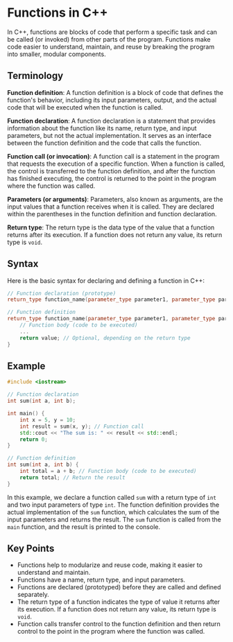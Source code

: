# Functions in C++

In C++, functions are blocks of code that perform a specific task and can be called (or invoked) from other parts of the program. Functions make code easier to understand, maintain, and reuse by breaking the program into smaller, modular components.

## Terminology

**Function definition**: A function definition is a block of code that defines the function's behavior, including its input parameters, output, and the actual code that will be executed when the function is called.

**Function declaration**: A function declaration is a statement that provides information about the function like its name, return type, and input parameters, but not the actual implementation. It serves as an interface between the function definition and the code that calls the function.

**Function call (or invocation)**: A function call is a statement in the program that requests the execution of a specific function. When a function is called, the control is transferred to the function definition, and after the function has finished executing, the control is returned to the point in the program where the function was called.

**Parameters (or arguments)**: Parameters, also known as arguments, are the input values that a function receives when it is called. They are declared within the parentheses in the function definition and function declaration.

**Return type**: The return type is the data type of the value that a function returns after its execution. If a function does not return any value, its return type is `void`.

## Syntax

Here is the basic syntax for declaring and defining a function in C++:

```cpp
// Function declaration (prototype)
return_type function_name(parameter_type parameter1, parameter_type parameter2);

// Function definition
return_type function_name(parameter_type parameter1, parameter_type parameter2) {
    // Function body (code to be executed)
    ...
    return value; // Optional, depending on the return type
}
```

## Example

```cpp
#include <iostream>

// Function declaration
int sum(int a, int b);

int main() {
    int x = 5, y = 10;
    int result = sum(x, y); // Function call
    std::cout << "The sum is: " << result << std::endl;
    return 0;
}

// Function definition
int sum(int a, int b) {
    int total = a + b; // Function body (code to be executed)
    return total; // Return the result
}
```

In this example, we declare a function called `sum` with a return type of `int` and two input parameters of type `int`. The function definition provides the actual implementation of the `sum` function, which calculates the sum of the input parameters and returns the result. The `sum` function is called from the `main` function, and the result is printed to the console.

## Key Points

- Functions help to modularize and reuse code, making it easier to understand and maintain.
- Functions have a name, return type, and input parameters.
- Functions are declared (prototyped) before they are called and defined separately.
- The return type of a function indicates the type of value it returns after its execution. If a function does not return any value, its return type is `void`.
- Function calls transfer control to the function definition and then return control to the point in the program where the function was called.